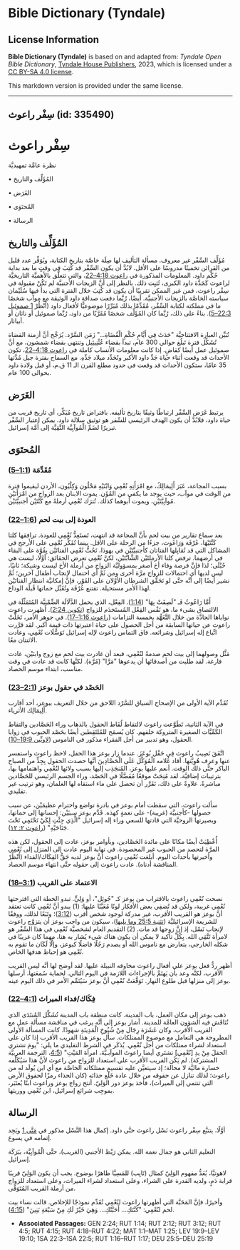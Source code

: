# Bible Dictionary (Tyndale)

## License Information

**Bible Dictionary (Tyndale)** is based on and adapted from: _Tyndale Open Bible Dictionary_, [Tyndale House Publishers](https://tyndaleopenresources.com/), 2023, which is licensed under a [CC BY-SA 4.0 license](https://creativecommons.org/licenses/by-sa/4.0/legalcode.en).

This markdown version is provided under the same license.



--------------------------------

## سِفْر راعوث (id: 335490)

سِفْر راعوث
===========

نظرة عامَّة تمهيديَّة

• المُؤَلِّف والتاريخ

• الغَرَض

• المُحتَوَى

• الرسالة

المُؤَلِّف والتاريخ
-------------------

مُؤَلِّف السِّفْر غير معروف. مسألة التأليف لها صِلَة خاصَّة بتاريخ الكتابة، ويُوَفِّر عدد قليل من القرائن تخمينًا مدروسًا على الأقل. لابُدَّ أن يكون السِّفْر قد كُتِبَ في وقتٍ ما بعد بداية حُكْم داود. المعلومات المذكورة في [راعوث 4:18–22](https://ref.ly/Ruth4:18-Ruth4:22)، والتي تتعلَّق بالأهميَّة التاريخيَّة لراعوث كَجَدَّة داود الكبرى، تُثبِت ذلك. بالنظر إلى أنَّ الزيجات الأجنبيَّة لم تَكُنْ مقبولة في سِفْر راعوث، فمن غير الممكن تقريبًا أن يكون قد كُتِبَ خلال الفترة التي بدأ فيها سُلَيْمان سياسته الخاصَّة بالزيجات الأجنبيَّة. أيضًا، رُبَّما دفعت صداقة داود الوثيقة مع موآب شخصًا ما في مملكته لكتابة السِّفْر، مُقَدِّمًا بذلك مُبَرِّرًا موضوعيًّا لأفعال داود (اُنْظُرْ [1 صموئيل 22:3–5](https://ref.ly/1Sam22:3-1Sam22:5)). بناءً على ذلك، رُبَّما كان المُؤَلِّف شخصًا مُقَرَّبًا من داود، رُبَّما صموئيل أو ناثان أو أبياثار.

تُبَيِّن العبارة الافتتاحيَّة "حَدَثَ فِي أَيَّامِ حُكْمِ الْقُضَاةِ..." زَمَن السَّرْد. يُرَجَّح أنَّ أزمنة القضاة تُشَكِّل فترة تَبلُغ حوالي 300 عام، تبدأ بقضاء عُثْنِيئِيل وتنتهي بقضاء شمشون، مع أنَّ صموئيل عمل أيضًا كقاضٍ. إذا كانت معلومات الأنساب كاملة في [راعوث 4:18–22](https://ref.ly/Ruth4:18-Ruth4:22)، تكون الأحداث قد وقعت أثناء حياة جَدِّ داود الأكبر وتُحَدِّد ميلاد جَدِّهِ. مع السماح بفترة جيل مُدَّتها 35 عامًا، ستكون الأحداث قد وقعت في حدود مطلع القرن الـ 11 ق.م، أو قبل ولادة داود بحوالي 100 عام.

الغَرَض
-------

يرتبط غَرَض السِّفْر ارتباطًا وثيقًا بتاريخ تأليفه. بافتراض تاريخ مُبَكِّر، أي تاريخ قريب من حياة داود، فلابُدَّ أن يكون الهدف الرئيسي للسِّفر هو توثيق سلالة داود. يمكن اعتبار السِّفْر تبريرًا لضَمِّ الْمُوآبِيَّة التَّقِيَّة إلى أُمَّة إسرائيل.

المُحتَوَى
----------

### مُقَدِّمَة ([1:1–5](https://ref.ly/Ruth1:1-Ruth1:5))

بسبب المجاعة، عَبَرَ أَلِيمَالِكُ، مع امْرَأَتِهِ نُعْمِي وَابْنَيْهِ مَحْلُون وَكِلْيُون، الأردن ليقيموا فترة من الوقت في موآب، حيث يوجد ما يكفي من المُؤَن. يموت الابنان بعد الزواج من امْرَأَتَيْنِ مُوآبِيَّتَيْنِ، ويموت أبوهما كذلك. تُترَك نُعْمِي أرملةً مع كَنَّتَيْن أجنبيَّتَيْن.

### العودة إلى بيت لحم ([1:6–22](https://ref.ly/Ruth1:6-Ruth1:22))

بعد سماع تقارير من بيت لحم بأنَّ المجاعة قد انتهت، تَستَعِدُّ نُعْمِي للعودة. ترافقها كلتا كَنَّتَيْهَا، عُرْفَة وَرَاعُوث، جزءًا من الرحلة على الأقل. بينما تُفَكِّر نُعْمِي على الأرجح في المشاكل التي قد تُقابِلها الفتاتان كأجنبيَّتَيْن في يهوذا، تَحُثُّ نُعْمِي الفتاتَيْن بِقُوَّة على البقاء في أرضهما. ترفض كلتا الأرملتَيْن الشَّابَّتَيْن، لكنَّ نُعْمِي تعرض الحقائق: أوَّلًا، ليست هي حُبْلَى؛ لذا فإنَّ فرصة وفاء أخ أصغر بمسؤوليَّة الزواج من أرملة الأخ ليست وشيكة؛ ثانيًا، ليس لديها أي احتمالات للزواج مرَّة أخرى ومن ثَمَّ أي احتمال لإنجاب أطفال آخرين؛ ثُمَّ تشير أيضًا إلى أنَّه حتَّى لو تَحَقَّق الشرطان الأوَّلان على الفَوْر، فإنَّ إمكانيَّة انتظار الفتاتَيْن لهذا الأمر مستحيلة. تقتنع عُرْفَة وتُقَبِّل حماتها قُبلَة الوداع.

أَمَّا رَاعُوثُ فَـ "لَصِقَتْ بِهَا" ([1:14](https://ref.ly/Ruth1:18)). الفِعْل، الذي يحمل الدَّلَالَة الضِّمْنِيَّة المُتَمَثِّلَة في الالتصاق بشيء ما، هو نَفْس الفِعْل المُستَخدَم للزواج ([تكوين 2:24](https://ref.ly/Gen2:24)). أظهرت راعوث نواياها الجادَّة من خلال التَّعَهُّد بخمسة التزامات ([راعوث 1:16–17](https://ref.ly/Ruth1:16-Ruth1:17)). في جوهر الأمر، تَخَلَّتْ راعوث عن حياتها السابقة من أجل الحصول على حياة اعتبرتها ذات قيمة أكبر. لقد قرَّرت اتِّباع إله إسرائيل وشرائعه. فاق التماس راعوث لإله إسرائيل تَوَسُّلَات نُعْمِي، وعادت الاثنتان معًا.

مَثَّل وصولهما إلى بيت لحم صدمةً لنُعْمِي، فبعد أن غادرت بيت لحم مع زوج وابنَيْن، عادت فارغة. لقد طلبت من أصدقائها أن يدعوها "مَرَّا" (مُرَّة). لكنَّها كانت قد عادت في وقت مناسب، ابتداء موسم الحصاد.

### الحَصْد في حقول بوعز ([2:1–23](https://ref.ly/Ruth2:1-Ruth2:23))

تُقَدِّم الآية الأولى من الإصحاح السياق للسَّرْد اللاحق من خلال التعريف ببوعز، أحد أقارب أَلِيمَالِك الأثرياء.

في الآية الثانية، تَطَوَّعت راعوث لالتقاط لُقَاط الحقول بالذهاب وراء الحَصَّادين والتقاط الكَمِّيَّات الصغيرة المتروكة خلفهم. كان يُسمَح للمُلتَقِطين أيضًا بحَصْد الحبوب في زوايا الحقول، وهو تدبير من أجل الفقراء مذكور في الناموس ([لاويِّين 19:9–10](https://ref.ly/Lev19:9-Lev19:10)).

اتَّفَقَ نَصِيبُ راعوث فِي حَقْل بُوعَزَ. عندما زار بوعز هذا الحقل، لاحظ راعوث واستفسر عنها وعرف هُوِيَّتها. أفاد غُلامه الْمُوَكَّل عَلَى الْحَصَّادِينَ أنَّها حصدت الحقول بِجِدٍّ من الصباح الباكر حتَّى ذلك الوقت. أنعم عليها بوعز، المُنجَذِب إليها بسبب ولائها لنُعْمِي واهتمامها بها، بترتيبات إضافيَّة. لقد مُنِحَتْ موقعًا مُفَضَّلًا في الحَصْد، وراء الجسم الرئيسي للحَصَّادين مباشرةً. علاوةً على ذلك، تَقَرَّر أن تحصل على ماء استقاه لها الغلمان، وهو ترتيب غير تقليدي.

سألت راعوث، التي سقطت أمام بوعز في بادرة تواضع واحترام عظيمَيْن، عن سبب حصولها \-كأجنبيَّة (غريبة)\- على نعمةٍ كهذه. قَدَّم بوعز سببَيْن: إحسانها إلى حماتها، وبصيرتها الروحيَّة التي قادتها للسعي وراء إله إسرائيل "الَّذِي جِئْتِ لِكَيْ تَحْتَمِي تَحْتَ جَنَاحَيْهِ" ([راعوث ٢: ١٢](https://ref.ly/Ruth2:12)).

أُعْطِيَتْ أيضًا مكانًا على مائدة الحَصَّادين، وبأوامر بوعز، عادت إلى الحقول، لكن هذه المرَّة لتحصد من الحبوب غير المحصودة. في نهاية اليوم عادت إلى المنزل إلى نُعْمِي وأخبرتها بأحداث اليوم. أبلغت نُعْمِي راعوث أنَّ بوعز لديه حَقُّ الفِكَاك/الفداء (اُنْظُرْ المناقشة أدناه). عادت راعوث إلى حقوله حتَّى انتهاء موسم الحصاد.

### الاعتماد على القريب ([3:1–18](https://ref.ly/Ruth3:1-Ruth3:18))

نصحت نُعْمِي راعوث بالاقتراب من بوعز كـ "جُوئِل"، أو وَلِيٍّ. تبدو الخطة التي اقترحتها نُعْمِي غريبة، ولكن قد تُضفِي بعض الأفكار لونًا مُعَيَّنًا عليها: (1\) يبدو أنَّ نُعْمِي كانت تعتقد أنَّ بوعز هو القريب الأقرب، غير مدركة لوجود شخص أقرب ([3:12](https://ref.ly/Ruth3:12))؛ وتَبَعًا لذلك، ووفقًا للشريعة الإسرائيليَّة ([تثنية 25:5 وما يليها](https://ref.ly/Deut25:5-Deut25:19))، سيكون من واجب بوعز أن يتزوَّج راعوث لإنجاب نَسْل، إذ إنَّ زوجها قد مات. (2\) التقديم العام لشخصيَّة نُعْمِي في هذا السِّفْر هو لامرأة تَتَّقِي الله. بِكُلِّ تأكيد لا يمكن أن يكون هناك شيء يُشار به هنا، مهما كان غريبًا في شكله الخارجي، يتعارض مع ناموس الله أو يصدم رَجُلًا فاضلًا كبوعز، وإلَّا لَكَان ما تقوم به نُعْمِي هو إحباط هدفها الخاص.

أظهر ردُّ فعل بوعز على أفعال راعوث مخاوفه النبيلة عليها. لقد أوضح لها أنَّه ليس القريب الأقرب، لكنَّه وعد بأن يَهتَمَّ بالإجراءات اللازمة في اليوم التالي. لحماية سُمعَتها، أرسلها بوعز إلى منزلها قبل طلوع النهار. تَوَقَّعَتْ نُعْمِي أنَّ بوعز سَيُتَمِّم الأمر في ذلك اليوم عينه.

### فِكَاك/فداء الميراث ([4:1–22](https://ref.ly/Ruth4:1-Ruth4:22))

ذهب بوعز إلى مكان العمل، باب المدينة. كانت منطقة باب المدينة تُشَكِّل المُنتَدَى الذي تُنَاقَش فيه الشؤون العامَّة للمدينة. أشار بوعز إلى أنَّه يرغب في مناقشة مسألة عمل مع القريب الأقرب، وكان عَشَرَة رِجَال مِنْ شُيُوخِ الْمَدِينَةِ شهودًا. كانت المسألة الأولى المطروحة هي التعامل مع موضوع الممتلكات. سأل بوعز هذا القريب الأقرب إذا كان على استعداد لشراء ممتلكات من أجل نُعْمِي. يُذكَر في الشرط التقليدي ما يلي: "يومَ تشتري الحقلَ مِنْ يدِ \[نُعْمِي] تشتَري أيضا راعوثَ‌ الموآبـيَّةَ، ا‏مرأةَ المَيْتِ" ([4:5](https://ref.ly/Ruth4:5)، الترجمة العربيَّة المشتركة). لم يَكُن القريب الأقرب على استعداد للزواج من راعوث لأنَّ هذا سَيُكَلِّفه خسارة ماليَّة لا محالة؛ إذ سيتعيَّن عليه تقسيم ممتلكاته الخاصَّة مع أي ابن يُولَد له من راعوث؛ لذلك تنازل عن حقوقه من خلال عادة خَلْع حذائه (كان الحذاء رمزًا لحقوق الأرض التي تنتمي إلى الميراث)، فأخذ بوعز دور الوَلِيّ. أنتج زواج بوعز وراعوث ابنًا يُعتَبَر، بموجِب شرائع إسرائيل، ابن نُعْمِي ووريثها.

الرسالة
-------

أوَّلًا، يتتبَّع سِفْر راعوث نَسْل راعوث حتَّى داود. إكمال هذا النَّسْل مذكور في [مَتَّى 1](https://ref.ly/Matt1:1-Matt1:25) ويَجِد إتمامه في يسوع.

التعليم الثاني هو جمال نعمة الله. يمكن رَبْط الأجنبي (الغريب)، حتَّى الْمُوآبِيَّة، ببَرَكَة إسرائيل.

لاهوتيَّا، يُعَدُّ مفهوم الوَلِيّ كمثال (تَايِب) للمَسِيَّا ظاهرًا بوضوح. يجب أن يكون الوَلِيّ قريبًا قرابة دَمٍ، ولديه القدرة على الشراء، وعلى استعداد لشراء الميراث، وعلى استعداد للزواج من أرملة القريب المُتَوَفَّى.

وأخيرًا، فإنَّ المَحَبَّة التي أظهرتها راعوث لنُعْمِي تُقَدِّم نموذجًا للإخلاص. قالت نساء بيت لحم لنُعْمِي: "كَنَّتَكِ... أَحَبَّتْكِ... وَهِيَ خَيْرٌ لَكِ مِنْ سَبْعَةِ بَنِينَ" ([4:15](https://ref.ly/Ruth4:15)).

* **Associated Passages:** GEN 2:24; RUT 1:14; RUT 2:12; RUT 3:12; RUT 4:5; RUT 4:15; RUT 4:18–RUT 4:22; MAT 1:1–MAT 1:25; LEV 19:9–LEV 19:10; 1SA 22:3–1SA 22:5; RUT 1:16–RUT 1:17; DEU 25:5–DEU 25:19

